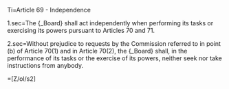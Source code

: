 Ti=Article 69 - Independence

1.sec=The {_Board} shall act independently when performing its tasks or exercising its powers pursuant to Articles 70 and 71.

2.sec=Without prejudice to requests by the Commission referred to in point (b) of Article 70(1) and in Article 70(2), the {_Board} shall, in the performance of its tasks or the exercise of its powers, neither seek nor take instructions from anybody.

=[Z/ol/s2]
